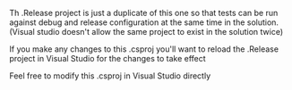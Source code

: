 
Th .Release project is just a duplicate of this one so that tests can be run
against debug and release configuration at the same time in the solution.
(Visual studio doesn't allow the same project to exist in the solution twice)

If you make any changes to this .csproj you'll want to reload the
.Release project in Visual Studio for the changes to take effect

Feel free to modify this .csproj in Visual Studio directly